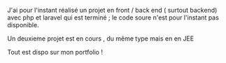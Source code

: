 

J'ai pour l'instant réalisé un projet en front / back end ( surtout backend) avec php et laravel qui est terminé ; le code soure n'est pour l'instant pas disponible.

Un deuxieme projet est en cours , du même type mais en en JEE

Tout est dispo sur mon portfolio !
